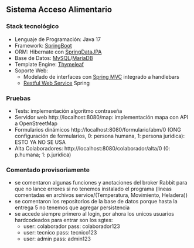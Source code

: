 ## Sistema Acceso Alimentario

### Stack tecnológico

- Lenguaje de Programación: Java 17
- Framework: [SpringBoot](https://spring.io/projects/spring-boot)
- ORM: Hibernate con [SpringDataJPA](https://spring.io/projects/spring-data-jpa)
- Base de Datos: [MySQL](https://www.mysql.com/)/[MaríaDB](https://mariadb.org/)
- Template Engine: [Thymeleaf](https://www.thymeleaf.org/doc/tutorials/3.0/thymeleafspring.html)
- Soporte Web:
    - Modelado de interfaces con [Spring MVC](https://spring.io/guides/gs/serving-web-content) integrado a handlebars
    - [Restful Web Service](https://spring.io/guides/gs/rest-service) Spring

### Pruebas

- Tests: implementación algoritmo contraseña
- Servidor web http://localhost:8080/map: implementación mapa con API a OpenStreetMap
- Formularios dinámicos http://localhost:8080/formulario/abm/0 (ONG configuración de formularios, 0: persona humana, 1: persona jurídica): ESTO YA NO SE USA
- Alta Colaboradores: http://localhost:8080/colaborador/alta/0 (0: p.humana; 1: p.juridica)

### Comentado provisoriamente
- se comentaron algunas funciones y anotaciones del broker Rabbit para que no lance errores si no tenemos instalado el programa (lineas comentadas en archivos service/(Temperatura, Movimiento, Heladera))
- se comentaron los repositorios de la base de datos porque hasta la entrega 5 no tenemos que agregar persistencia
- se accede siempre primero al login, por ahora los unicos usuarios hardcodeados para entrar son los sgtes: 
  - user: colaborador pass: colaborador123
  - user: tecnico pass: tecnico123
  - user: admin pass: admin123